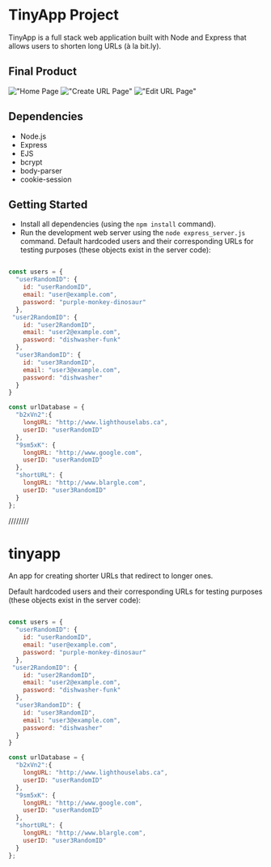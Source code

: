 # TinyApp Project

TinyApp is a full stack web application built with Node and Express that allows users to shorten long URLs (à la bit.ly).

## Final Product

!["Home Page](#)
!["Create URL Page"](#)
!["Edit URL Page"](#)

## Dependencies

- Node.js
- Express
- EJS
- bcrypt
- body-parser
- cookie-session


## Getting Started

- Install all dependencies (using the `npm install` command).
- Run the development web server using the `node express_server.js` command.
Default hardcoded users and their corresponding URLs for testing purposes (these objects exist in the server code):

```javascript

const users = { 
  "userRandomID": {
    id: "userRandomID", 
    email: "user@example.com", 
    password: "purple-monkey-dinosaur"
  },
 "user2RandomID": {
    id: "user2RandomID", 
    email: "user2@example.com", 
    password: "dishwasher-funk"
  },
  "user3RandomID": {
    id: "user3RandomID", 
    email: "user3@example.com", 
    password: "dishwasher"
  }
}

const urlDatabase = {
  "b2xVn2":{ 
    longURL: "http://www.lighthouselabs.ca", 
    userID: "userRandomID"
  },
  "9sm5xK": {
    longURL: "http://www.google.com", 
    userID: "userRandomID"
  },
  "shortURL": {
    longURL: "http://www.blargle.com", 
    userID: "user3RandomID"
  }
};

```
////////
# tinyapp
An app for creating shorter URLs that redirect to longer ones.

Default hardcoded users and their corresponding URLs for testing purposes (these objects exist in the server code):

```javascript

const users = { 
  "userRandomID": {
    id: "userRandomID", 
    email: "user@example.com", 
    password: "purple-monkey-dinosaur"
  },
 "user2RandomID": {
    id: "user2RandomID", 
    email: "user2@example.com", 
    password: "dishwasher-funk"
  },
  "user3RandomID": {
    id: "user3RandomID", 
    email: "user3@example.com", 
    password: "dishwasher"
  }
}

const urlDatabase = {
  "b2xVn2":{ 
    longURL: "http://www.lighthouselabs.ca", 
    userID: "userRandomID"
  },
  "9sm5xK": {
    longURL: "http://www.google.com", 
    userID: "userRandomID"
  },
  "shortURL": {
    longURL: "http://www.blargle.com", 
    userID: "user3RandomID"
  }
};

```
